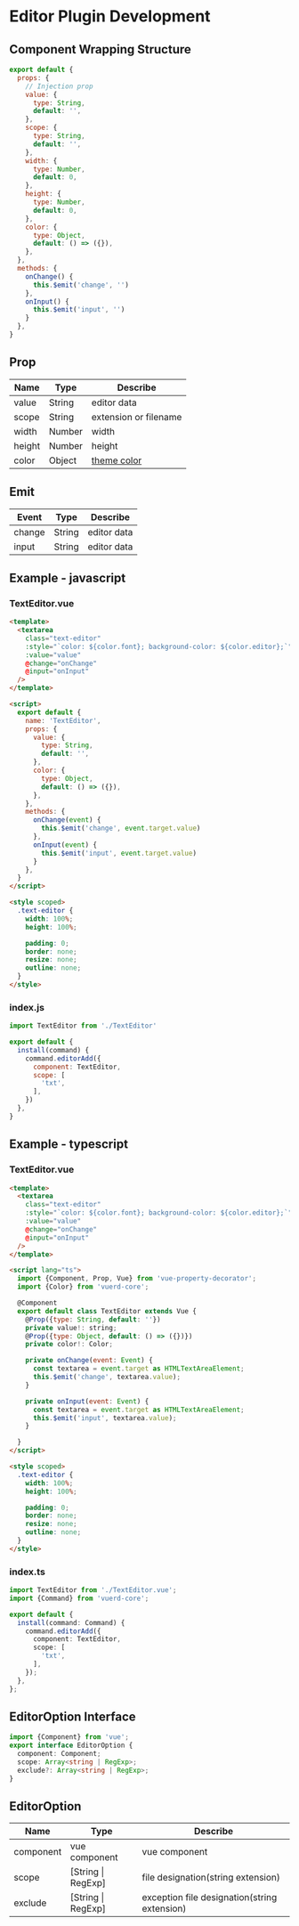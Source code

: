 # Editor Plugin Development

## Component Wrapping Structure
```javascript
export default {
  props: {
    // Injection prop
    value: {
      type: String,
      default: '',
    },
    scope: {
      type: String,
      default: '',
    },
    width: {
      type: Number,
      default: 0,
    },
    height: {
      type: Number,
      default: 0,
    },
    color: {
      type: Object,
      default: () => ({}),
    },
  },
  methods: {
    onChange() {
      this.$emit('change', '')
    },
    onInput() {
      this.$emit('input', '')
    }
  },
}
```

## Prop
| Name | Type | Describe |
| --- | --- | --- |
| value | String | editor data |
| scope | String | extension or filename |
| width | Number | width |
| height | Number | height |
| color | Object | [theme color](https://vuerd.github.io/vuerd-docs/?path=/story/plugin-command--theme) |

## Emit
| Event | Type | Describe |
| --- | --- | --- |
| change | String | editor data |
| input | String | editor data |


## Example - javascript
### TextEditor.vue
```html
<template>
  <textarea
    class="text-editor"
    :style="`color: ${color.font}; background-color: ${color.editor};`"
    :value="value"
    @change="onChange"
    @input="onInput"
  />
</template>

<script>
  export default {
    name: 'TextEditor',
    props: {
      value: {
        type: String,
        default: '',
      },
      color: {
        type: Object,
        default: () => ({}),
      },      
    },
    methods: {
      onChange(event) {
        this.$emit('change', event.target.value)
      },
      onInput(event) {
        this.$emit('input', event.target.value)
      }
    },
  }
</script>

<style scoped>
  .text-editor {
    width: 100%;
    height: 100%;

    padding: 0;
    border: none;
    resize: none;
    outline: none;
  }
</style>
```
### index.js
```javascript
import TextEditor from './TextEditor'

export default {
  install(command) {
    command.editorAdd({
      component: TextEditor,
      scope: [
        'txt',
      ],
    })
  },
}
```

## Example - typescript
### TextEditor.vue
```html
<template>
  <textarea
    class="text-editor"
    :style="`color: ${color.font}; background-color: ${color.editor};`"
    :value="value"
    @change="onChange"
    @input="onInput"
  />
</template>

<script lang="ts">
  import {Component, Prop, Vue} from 'vue-property-decorator';
  import {Color} from 'vuerd-core';

  @Component
  export default class TextEditor extends Vue {
    @Prop({type: String, default: ''})
    private value!: string;
    @Prop({type: Object, default: () => ({})})
    private color!: Color;

    private onChange(event: Event) {
      const textarea = event.target as HTMLTextAreaElement;
      this.$emit('change', textarea.value);
    }

    private onInput(event: Event) {
      const textarea = event.target as HTMLTextAreaElement;
      this.$emit('input', textarea.value);
    }

  }
</script>

<style scoped>
  .text-editor {
    width: 100%;
    height: 100%;

    padding: 0;
    border: none;
    resize: none;
    outline: none;
  }
</style>
```

### index.ts
```typescript
import TextEditor from './TextEditor.vue';
import {Command} from 'vuerd-core';

export default {
  install(command: Command) {
    command.editorAdd({
      component: TextEditor,
      scope: [
        'txt',
      ],
    });
  },
};
```

## EditorOption Interface
```typescript
import {Component} from 'vue';
export interface EditorOption {
  component: Component;
  scope: Array<string | RegExp>;
  exclude?: Array<string | RegExp>;
}
```

## EditorOption
| Name | Type | Describe |
| --- | --- | --- |
| component | vue component | vue component |
| scope | [String \| RegExp] | file designation(string extension) |
| exclude | [String \| RegExp] | exception file designation(string extension) |
